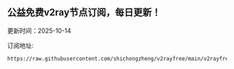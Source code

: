 ## 公益免费v2ray节点订阅，每日更新！
更新时间：2025-10-14

订阅地址:
```
https://raw.githubusercontent.com/shichongzheng/v2rayfree/main/v2rayfree
```
